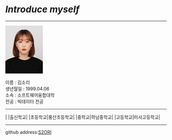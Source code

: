 # *Introduce myself*
---
<img src=2020.jpg height=150 widht=100>

이름 : 김소리   
생년월일 : 1999.04.06   
소속 : 소프트웨어융합대학   
전공 : 빅데이터 전공   

- - -

| |출신학교|
|초등학교|풍산초등학교|
|중학교|하남중학교|
|고등학교|미사고등학교|
- - -


github address:[S2ORI][github]

[github]:http://github.com/S2ORI
